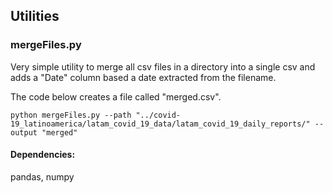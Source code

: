 ## Utilities

### mergeFiles.py
Very simple utility to merge all csv files in a directory into a single csv and adds a "Date" column based a date extracted from the filename.


The code below creates a file called "merged.csv".

`
python mergeFiles.py --path "../covid-19_latinoamerica/latam_covid_19_data/latam_covid_19_daily_reports/" --output "merged"
`

#### Dependencies:
pandas, numpy


